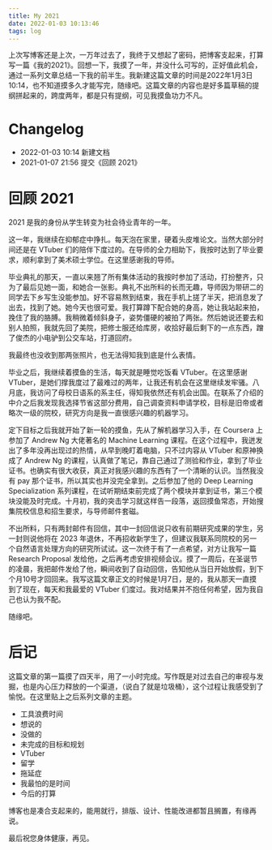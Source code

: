 ```yaml
---
title: My 2021
date: 2022-01-03 10:13:46
tags: log
---
```


上次写博客还是上次，一万年过去了，我终于又想起了密码，把博客支起来，打算写一篇《我的2021》。回想一下，我摸了一年，并没什么可写的，正好值此机会，通过一系列文章总结一下我的前半生。我新建这篇文章的时间是2022年1月3日 10:14，也不知道摸多久才能写完，随缘吧。这篇文章的内容也是好多篇草稿的提纲拼起来的，跨度两年，都是只有提纲，可见我摸鱼功力不凡。

<escape><!-- more --></escape>

# Changelog
* 2022-01-03 10:14 新建文档
* 2021-01-07 21:56 提交《回顾 2021》

# 回顾 2021
2021 是我的身份从学生转变为社会待业青年的一年。

这一年，我继续在抑郁症中挣扎。每天泡在家里，硬着头皮堆论文。当然大部分时间还是在 VTuber 们的陪伴下度过的。在导师的全力相助下，我按时达到了毕业要求，顺利拿到了美术硕士学位。在这里感谢我的导师。

毕业典礼的那天，一直以来翘了所有集体活动的我按时参加了活动，打扮整齐，只为了最后见她一面，和她合一张影。典礼不出所料的长而无趣，导师因为带研二的同学去下乡写生没能参加。好不容易熬到结束，我在手机上搓了半天，把消息发了出去，找到了她。她今天也很可爱。我打算蹲下配合她的身高，她让我站起来拍，挽住了我的胳膊。我稍微着倾斜身子，姿势僵硬的被拍了两张。然后她说还要去和别人拍照，我就先回了美院，把修士服还给库房，收拾好最后剩下的一点东西，蹭了俊杰的小电驴到公交车站，打道回府。

我最终也没收到那两张照片，也无法得知我到底是什么表情。

毕业之后，我继续着摸鱼的生活，每天就是睡觉吃饭看 VTuber。在这里感谢 VTuber，是她们撑我度过了最难过的两年，让我还有机会在这里继续发牢骚。八月底，我访问了母校日语系的系主任，得知我依然还有机会出国。在联系了介绍的中介之后我发现我选择节省这部分费用，自己调查资料申请学校，目标是旧帝或者略次一级的院校，研究方向是我一直很感兴趣的机器学习。

定下目标之后我就开始了新一轮的摸鱼，先从了解机器学习入手，在 Coursera 上参加了 Andrew Ng 大佬著名的 Machine Learning 课程。在这个过程中，我迸发出了多年没再出现过的热情，从早到晚盯着电脑，只不过内容从 VTuber 和原神换成了 Andrew Ng 的课程，认真做了笔记，靠自己通过了测验和作业，拿到了毕业证书。也确实有很大收获，真正对我感兴趣的东西有了一个清晰的认识。当然我没有 pay 那个证书，所以其实也并没完全拿到。之后参加了他的 Deep Learning Specialization 系列课程，在试听期结束前完成了两个模块并拿到证书，第三个模块没能及时完成。十月初，我的突击学习就这样告一段落，返回摸鱼常态，开始搜集院校信息和招生要求，与导师邮件套磁。

不出所料，只有两封邮件有回信，其中一封回信说只收有前期研究成果的学生，另一封则说他将在 2023 年退休，不再招收新学生了，但建议我联系同院校的另一个自然语言处理方向的研究所试试。这一次终于有了一点希望，对方让我写一篇 Research Proposal 发给他，之后再考虑安排视频会议。摸了一周后，在圣诞节的凌晨，我把邮件发给了他，瞬间收到了自动回信，告知他从当日开始放假，到下个月10号才回回来。我写这篇文章正文的时候是1月7日，是的，我从那天一直摸到了现在，每天和我最爱的 VTuber 们度过。我对结果并不抱任何希望，因为我自己也认为我不配。

随缘吧。

# 后记
这篇文章的第一篇摸了四天半，用了一小时完成。写作既是对过去自己的审视与发掘，也是内心压力释放的一个渠道，（说白了就是垃圾桶），这个过程让我感受到了愉悦。在这里贴上之后系列文章的主题。

* 工具浪费时间
* 想说的
* 没做的
* 未完成的目标和规划
* VTuber
* 留学
* 拖延症
* 我最怕的是时间
* 今后的打算

博客也是凑合支起来的，能用就行，排版、设计、性能改进都暂且搁置，有缘再说。

最后祝您身体健康，再见。